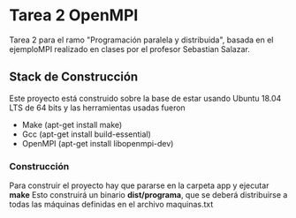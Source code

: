 # Tarea 2 OpenMPI
Tarea 2 para el ramo "Programación paralela y distribuida", basada en el ejemploMPI realizado en clases por el profesor Sebastian Salazar.

## Stack de Construcción
Este proyecto está construido sobre la base de estar usando Ubuntu 18.04 LTS de 64 bits y las herramientas usadas fueron

- Make (apt-get install make)
- Gcc  (apt-get install build-essential)
- OpenMPI (apt-get install libopenmpi-dev)

### Construcción
Para construir el proyecto hay que pararse en la carpeta app y ejecutar **make**
Esto construirá un binario  **dist/programa**, que se deberá  distribuirse a todas las máquinas definidas en el archivo maquinas.txt
